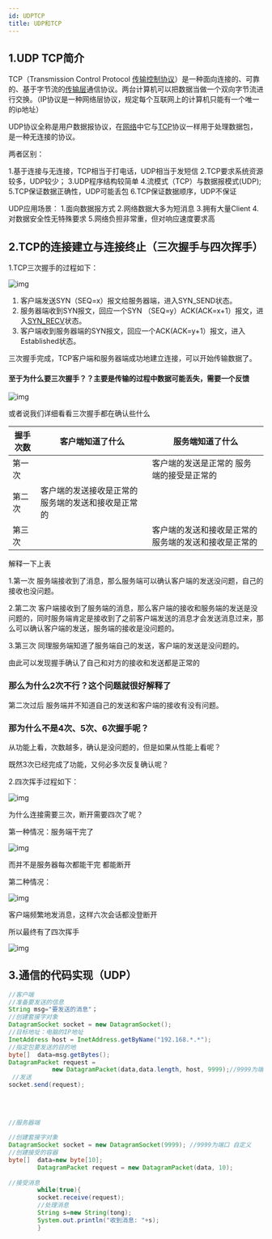 ```yaml
---
id: UDPTCP
title: UDP和TCP
---
```


## 1.UDP TCP简介

TCP（Transmission Control Protocol [传输控制协议](https://baike.baidu.com/item/传输控制协议/9727741)）是一种面向连接的、可靠的、基于字节流的[传输层](https://baike.baidu.com/item/传输层/4329536)通信协议。两台计算机可以把数据当做一个双向字节流进行交换。（IP协议是一种网络层协议，规定每个互联网上的计算机只能有一个唯一的ip地址）
<!--truncate-->
UDP协议全称是用户数据报协议，在[网络](https://baike.baidu.com/item/网络/143243)中它与[TCP](https://baike.baidu.com/item/TCP)协议一样用于处理数据包，是一种无连接的协议。

两者区别：

 1.基于连接与无连接，TCP相当于打电话，UDP相当于发短信
 2.TCP要求系统资源较多，UDP较少； 
 3.UDP程序结构较简单 
 4.流模式（TCP）与数据报模式(UDP); 
 5.TCP保证数据正确性，UDP可能丢包 
 6.TCP保证数据顺序，UDP不保证 

UDP应用场景：
 1.面向数据报方式
 2.网络数据大多为短消息 
 3.拥有大量Client
 4.对数据安全性无特殊要求
 5.网络负担非常重，但对响应速度要求高

## 2.TCP的连接建立与连接终止（三次握手与四次挥手）

1.TCP三次握手的过程如下：

 

![img](https://img-blog.csdnimg.cn/20190122104615974.jpg?x-oss-process=image/watermark,type_ZmFuZ3poZW5naGVpdGk,shadow_10,text_aHR0cHM6Ly9ibG9nLmNzZG4ubmV0L3FxXzQzMTc2MzY2,size_16,color_FFFFFF,t_70)

1. 客户端发送SYN（SEQ=x）报文给服务器端，进入SYN_SEND状态。
2. 服务器端收到SYN报文，回应一个SYN （SEQ=y）ACK(ACK=x+1）报文，进入[SYN_RECV](https://baike.baidu.com/item/SYN_RECV)状态。
3. 客户端收到服务器端的SYN报文，回应一个ACK(ACK=y+1）报文，进入Established状态。

三次握手完成，TCP客户端和服务器端成功地建立连接，可以开始传输数据了。

#### 至于为什么要三次握手？？主要是传输的过程中数据可能丢失，需要一个反馈

![img](https://img-blog.csdnimg.cn/20190122105435431.jpg)

或者说我们详细看看三次握手都在确认些什么

| 握手次数 | 客户端知道了什么                                    | 服务端知道了什么                                      |
| -------- | --------------------------------------------------- | ----------------------------------------------------- |
| 第一次   |                                                     | 客户端的发送是正常的 服务端的接受是正常的             |
| 第二次   | 客户端的发送接收是正常的 服务端的发送和接收是正常的 |                                                       |
| 第三次   |                                                     | 客户端的发送和接收是正常的 服务端的发送和接收是正常的 |

解释一下上表

1.第一次 服务端接收到了消息，那么服务端可以确认客户端的发送没问题，自己的接收也没问题。

2.第二次 客户端接收到了服务端的消息，那么客户端的接收和服务端的发送是没问题的，同时服务端肯定是接收到了之前客户端发送的消息才会发送消息过来，那么可以确认客户端的发送，服务端的接收是没问题的。

3.第三次 同理服务端知道了服务端自己的发送，客户端的发送是没问题的。

由此可以发现握手确认了自己和对方的接收和发送都是正常的

### 那么为什么2次不行？这个问题就很好解释了

第二次过后 服务端并不知道自己的发送和客户端的接收有没有问题。

### 那为什么不是4次、5次、6次握手呢？

从功能上看，次数越多，确认是没问题的，但是如果从性能上看呢？

既然3次已经完成了功能，又何必多次反复确认呢？

2.四次挥手过程如下：

![img](https://img-blog.csdnimg.cn/20190122105701762.jpg)

为什么连接需要三次，断开需要四次了呢？

第一种情况：服务端干完了 

![img](https://img-blog.csdnimg.cn/20190122110755689.jpg?x-oss-process=image/watermark,type_ZmFuZ3poZW5naGVpdGk,shadow_10,text_aHR0cHM6Ly9ibG9nLmNzZG4ubmV0L3FxXzQzMTc2MzY2,size_16,color_FFFFFF,t_70)

而并不是服务器每次都能干完 都能断开

第二种情况：

![img](https://img-blog.csdnimg.cn/20190122111539128.jpg?x-oss-process=image/watermark,type_ZmFuZ3poZW5naGVpdGk,shadow_10,text_aHR0cHM6Ly9ibG9nLmNzZG4ubmV0L3FxXzQzMTc2MzY2,size_16,color_FFFFFF,t_70)

客户端频繁地发消息，这样六次会话都没登断开

所以最终有了四次挥手

 

![img](https://img-blog.csdnimg.cn/20190122112220452.jpg?x-oss-process=image/watermark,type_ZmFuZ3poZW5naGVpdGk,shadow_10,text_aHR0cHM6Ly9ibG9nLmNzZG4ubmV0L3FxXzQzMTc2MzY2,size_16,color_FFFFFF,t_70)

## 3.通信的代码实现（UDP）

```java
//客户端
//准备要发送的信息
String msg="要发送的消息"；
//创建套接字对象
DatagramSocket socket = new DatagramSocket();
//目标地址：电脑的IP地址
InetAddress host = InetAddress.getByName("192.168.*.*");
//指定包要发送的目的地
byte[]  data=msg.getBytes();
DatagramPacket request =
	        new DatagramPacket(data,data.length, host, 9999);//9999为端口 自定义
 //发送
socket.send(request);
 
 
 
 
//服务器端
 
//创建套接字对象
DatagramSocket socket = new DatagramSocket(9999); //9999为端口 自定义
//创建接受的容器		
byte[]  data=new byte[10];
		DatagramPacket request = new DatagramPacket(data, 10);
		
//接受消息
        while(true){
		socket.receive(request);
		//处理消息
		String s=new String(tong);
		System.out.println("收到消息: "+s);
		}


```